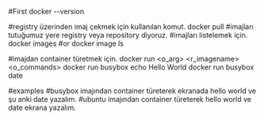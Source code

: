 #First
docker --version

#registry üzerinden imaj çekmek için kullanılan komut.
docker pull <imagename>
#imajları tutuğumuz yere registry veya repository diyoruz.
#imajları listelemek için.
docker images #or
docker image ls


#imajdan container türetmek için.
docker run <o_arg> <r_imagename> <o_commands>
docker run busybox echo Hello World
docker run busybox date

#examples
#busybox imajından container türeterek ekranada hello world ve şu anki date yazalım.
#ubuntu imajından container türeterek hello world ve date ekrana yazalım.


